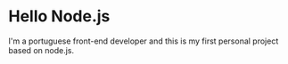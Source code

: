 # Hello Node.js

I'm a portuguese front-end developer and this is my first personal project based on node.js.
